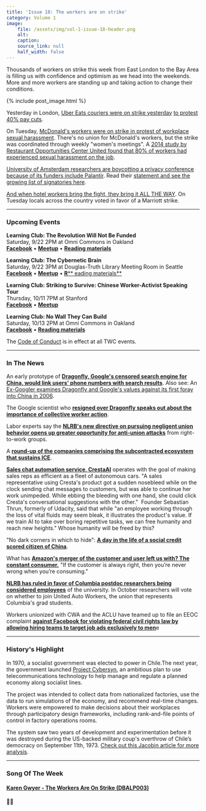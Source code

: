 ```yaml
---
title: 'Issue 18: The workers are on strike'
category: Volume 1
image:
    file: /assets/img/vol-1-issue-18-header.png
    alt: 
    caption: 
    source_link: null
    half_width: false
---
```


<!-- Content imported from: https://eepurl.com/dHXHa1 -->

Thousands of workers on strike this week from East London to the Bay Area is filling us with confidence and optimism as we head into the&nbsp;weekends. More and more workers are standing up and taking action to change their conditions.

<!--excerpt-->

{% include post_image.html %}
  
Yesterday in London,&nbsp;[Uber Eats couriers were on strike yesterday](https://twitter.com/techworkersco/status/1042781302276022273) [to protest 40% pay cuts](https://www.theguardian.com/technology/2018/sep/20/uber-eats-couriers-pay-protest-brings-traffic-to-a-halt-in-central-london).  
  
On Tuesday,&nbsp;[McDonald's workers were on strike in protest of workplace sexual harassment](https://www.theguardian.com/business/2018/sep/18/mcdonalds-workers-strike-over-rampant-sexual-harassment). There's no union for McDonald's workers, but the strike was coordinated through weekly "women's meetings".&nbsp;A [2014 study by Restaurant Opportunities Center United found that 80% of workers had experienced sexual harassment on the job](https://theintercept.com/2018/09/18/mcdonalds-strike-sexual-harassment-me-too/).  
  
[University of Amsterdam researchers are boycotting a privacy conference because of its funders include Palantir](https://www.itwire.com/security/84572-six-researchers-boycott-dutch-conf-due-to-palantir-s-sponsorship.html). Read their [statement and see the growing list of signatories here](https://fundingmatters.tech/).  
  
[And when hotel workers bring the fight, they bring it ALL THE WAY](https://www.baystatebanner.com/2018/09/20/marriott-hotel-workers-vote-to-authorize-strike/). On Tuesday locals across the country voted in favor of a Marriott strike.

***

###  Upcoming Events

 **Learning Club: The Revolution Will Not Be Funded**  
Saturday, 9/22 2PM at Omni Commons in Oakland  
[**Facebook**](https://www.facebook.com/events/2169876176601348/?ref_page_id=1620087751567084&acontext=%7B%22source%22%3A5%2C%22action_history%22%3A%5B%7B%22surface%22%3A%22page%22%2C%22mechanism%22%3A%22main_list%22%2C%22extra_data%22%3A%22%5C%22%5B%5D%5C%22%22%7D%5D%2C%22has_source%22%3Atrue%7D) •&nbsp;[**Meetup**](https://www.meetup.com/Tech-Workers-Coalition/)&nbsp;• [**Reading materials**](https://sites.google.com/view/tech-workers-coalition/topics/the-revolution-will-not-be-funded?authuser=0)  
  
**Learning Club: The Cybernetic Brain**  
Saturday, 9/22 3PM at Douglas-Truth Library Meeting Room in Seattle  
[**Facebook**](https://www.facebook.com/events/1807664429287026/?ref_page_id=1620087751567084&acontext=%7B%22source%22%3A5%2C%22action_history%22%3A%5B%7B%22surface%22%3A%22page%22%2C%22mechanism%22%3A%22main_list%22%2C%22extra_data%22%3A%22%5C%22%5B%5D%5C%22%22%7D%5D%2C%22has_source%22%3Atrue%7D) • [**Meetup**](https://www.meetup.com/SEATWC/events/254384263/) •&nbsp;[**R**** eading materials**](https://sites.google.com/view/tech-workers-coalition/topics/the-cybernetic-brain?authuser=0)  
  
**Learning Club: Striking to Survive: Chinese Worker-Activist Speaking Tour**  
Thursday, 10/11 7PM at Stanford  
[**Facebook**](https://www.facebook.com/events/1807664429287026/?ref_page_id=1620087751567084&acontext=%7B%22source%22%3A5%2C%22action_history%22%3A%5B%7B%22surface%22%3A%22page%22%2C%22mechanism%22%3A%22main_list%22%2C%22extra_data%22%3A%22%5C%22%5B%5D%5C%22%22%7D%5D%2C%22has_source%22%3Atrue%7Dhttps://www.facebook.com/events/1898490060454664/)&nbsp;• [**Meetup**](https://www.meetup.com/Tech-Workers-Coalition/events/254402815/)  
  
**Learning Club: No Wall They Can Build**  
Saturday, 10/13 2PM at Omni Commons in Oakland  
[**Facebook**](https://www.facebook.com/events/719981168349377/)&nbsp;• [**Reading materials**](https://sites.google.com/view/tech-workers-coalition/topics/no-wall-they-can-build?authuser=0)

The [Code of Conduct](https://techworkerscoalition.org/community-guide/) is in effect at all TWC events.

***

###  In The News

An early prototype of [**Dragonfly, Google's censored search engine for China, would link users' phone numbers with search results**](https://theintercept.com/2018/09/14/google-china-prototype-links-searches-to-phone-numbers/). Also see: An [Ex-Googler examines Dragonfly and Google's values against its first foray into China in 2006](https://docs.google.com/document/d/1ZlQAG7qJXglIlObUmuHeQJ7gcdAPp57gsYgl04wVuVY/mobilebasic).  
  
The Google scientist who [**resigned over Dragonfly speaks out about the importance of collective worker action**](https://youtu.be/yvjGKBSTA3M).  
  
Labor experts say the [**NLRB's new directive on pursuing negligent union behavior opens up greater opportunity for anti-union attacks**](https://news.bloomberglaw.com/daily-labor-report/nlrb-ratchets-up-prosecution-of-negligent-labor-unions) from right-to-work groups.  
  
A [**round-up of the companies comprising the subcontracted ecosystem that sustains ICE**](https://news.bloomberglaw.com/daily-labor-report/nlrb-ratchets-up-prosecution-of-negligent-labor-unions).&nbsp;&nbsp;  
  
[**Sales chat automation service, CrestaAI**](https://www.cnbc.com/2018/09/16/cresta-ai-enterprise-software-zayd-enam-sebastian-thrun.html) operates with the goal of making sales reps as efficient as a fleet of autonomous cars. "A sales representative using Cresta's product got a sudden nosebleed while on the clock sending chat messages to customers, but was able to continue her work unimpeded. While ebbing the bleeding with one hand, she could click Cresta's conversational suggestions with the other."&nbsp; Founder Sebastian Thrun, formerly of Udacity, said that while "an employee working through the loss of vital fluids may seem bleak, it illustrates the product's value. If we train AI to take over boring repetitive tasks, we can free humanity and reach new heights." Whose humanity will be freed by this?  
  
"No dark corners in which to hide": [**A day in the life of a social credit scored citizen of China**](https://mobile.abc.net.au/news/2018-09-18/china-social-credit-a-model-citizen-in-a-digital-dictatorship/10200278).  
  
What has [**Amazon's merger of the customer and user left us with? The constant consumer.**](https://reallifemag.com/the-constant-consumer/)&nbsp;"If the customer is always right, then you’re never wrong when you’re consuming."  
  
[**NLRB has ruled in favor of Columbia postdoc researchers being considered employees**](https://www.columbiaspectator.com/news/2018/09/20/columbia-postdoctoral-workers-gain-employee-status-to-hold-vote-to-unionize-following-nlrb-ruling/) of the university. In October researchers will vote on whether to join United Auto Workers, the union that represents Columbia's grad students.  
  
Workers unionized with CWA and the ACLU have teamed up to file an EEOC complaint [**against Facebook for violating federal civil rights law by allowing hiring teams to target job ads exclusively to men**](https://fortune.com/2018/09/18/facebook-gender-discrimination-aclu-ads/?utm_source=fortune.com&utm_medium=email&utm_campaign=broadsheet&utm_content=2018091912pm&eminfo=%7b%22EMAIL%22%3a%22KQ58hxo9OjQS2W%2faWGB8n3ms49h%2bMUZs%22%2c%22BRAND%22%3a%22FO%22%2c%22CONTENT%22%3a%22Newsletter%22%2c%22UID%22%3a%22FO_BRD_7B42E541-E780-4647-A0D6-3E3C3C79806A%22%2c%22SUBID%22%3a%22115665362%22%2c%22JOBID%22%3a%22883301%22%2c%22NEWSLETTER%22%3a%22BROADSHEET%22%2c%22ZIP%22%3a%22%22%2c%22COUNTRY%22%3a%22USA%22%7d)e

***

### History's Highlight

In 1970, a socialist government was elected to power in Chile.The next year, the government launched [Project Cybersyn](https://en.wikipedia.org/wiki/Project_Cybersyn), an ambitious plan to use telecommunications technology to help manage and regulate a planned economy along socialist lines.  
  
The project was intended to collect data from nationalized factories, use the data to run simulations of the economy, and recommend real-time changes. Workers were empowered to make decisions about their workplaces through participatory design frameworks, including rank-and-file points of control in factory operations rooms.&nbsp;  
  
The system saw two years of development and experimentation before it was destroyed during the US-backed military coup's overthrow of Chile’s democracy on September 11th, 1973. [Check out this Jacobin article for more analysis](https://www.jacobinmag.com/2015/04/allende-chile-beer-medina-cybersyn/).

***

### Song Of The Week

#### [**Karen Gwyer - The Workers Are On Strike (DBALP003)**](https://www.youtube.com/watch?v=FZa2etF7PTs)
  
✊🏾
